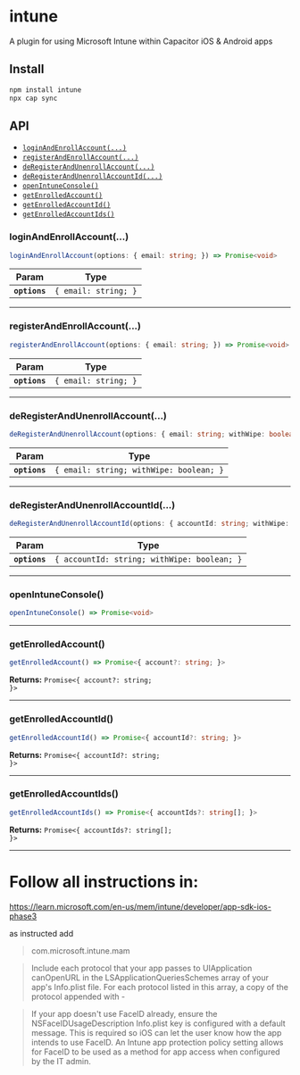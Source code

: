 # intune

A plugin for using Microsoft Intune within Capacitor iOS & Android apps

## Install

```bash
npm install intune
npx cap sync
```

## API

<docgen-index>

* [`loginAndEnrollAccount(...)`](#loginandenrollaccount)
* [`registerAndEnrollAccount(...)`](#registerandenrollaccount)
* [`deRegisterAndUnenrollAccount(...)`](#deregisterandunenrollaccount)
* [`deRegisterAndUnenrollAccountId(...)`](#deregisterandunenrollaccountid)
* [`openIntuneConsole()`](#openintuneconsole)
* [`getEnrolledAccount()`](#getenrolledaccount)
* [`getEnrolledAccountId()`](#getenrolledaccountid)
* [`getEnrolledAccountIds()`](#getenrolledaccountids)

</docgen-index>

<docgen-api>
<!--Update the source file JSDoc comments and rerun docgen to update the docs below-->

### loginAndEnrollAccount(...)

```typescript
loginAndEnrollAccount(options: { email: string; }) => Promise<void>
```

| Param         | Type                            |
| ------------- | ------------------------------- |
| **`options`** | <code>{ email: string; }</code> |

--------------------


### registerAndEnrollAccount(...)

```typescript
registerAndEnrollAccount(options: { email: string; }) => Promise<void>
```

| Param         | Type                            |
| ------------- | ------------------------------- |
| **`options`** | <code>{ email: string; }</code> |

--------------------


### deRegisterAndUnenrollAccount(...)

```typescript
deRegisterAndUnenrollAccount(options: { email: string; withWipe: boolean; }) => Promise<void>
```

| Param         | Type                                               |
| ------------- | -------------------------------------------------- |
| **`options`** | <code>{ email: string; withWipe: boolean; }</code> |

--------------------


### deRegisterAndUnenrollAccountId(...)

```typescript
deRegisterAndUnenrollAccountId(options: { accountId: string; withWipe: boolean; }) => Promise<void>
```

| Param         | Type                                                   |
| ------------- | ------------------------------------------------------ |
| **`options`** | <code>{ accountId: string; withWipe: boolean; }</code> |

--------------------


### openIntuneConsole()

```typescript
openIntuneConsole() => Promise<void>
```

--------------------


### getEnrolledAccount()

```typescript
getEnrolledAccount() => Promise<{ account?: string; }>
```

**Returns:** <code>Promise&lt;{ account?: string; }&gt;</code>

--------------------


### getEnrolledAccountId()

```typescript
getEnrolledAccountId() => Promise<{ accountId?: string; }>
```

**Returns:** <code>Promise&lt;{ accountId?: string; }&gt;</code>

--------------------


### getEnrolledAccountIds()

```typescript
getEnrolledAccountIds() => Promise<{ accountIds?: string[]; }>
```

**Returns:** <code>Promise&lt;{ accountIds?: string[]; }&gt;</code>

--------------------

</docgen-api>


# Follow all instructions in:
https://learn.microsoft.com/en-us/mem/intune/developer/app-sdk-ios-phase3

as instructed add
> com.microsoft.intune.mam

> Include each protocol that your app passes to UIApplication canOpenURL in the LSApplicationQueriesSchemes array of your app's Info.plist file. For each protocol listed in this array, a copy of the protocol appended with -

> If your app doesn't use FaceID already, ensure the NSFaceIDUsageDescription Info.plist key is configured with a default message. This is required so iOS can let the user know how the app intends to use FaceID. An Intune app protection policy setting allows for FaceID to be used as a method for app access when configured by the IT admin.